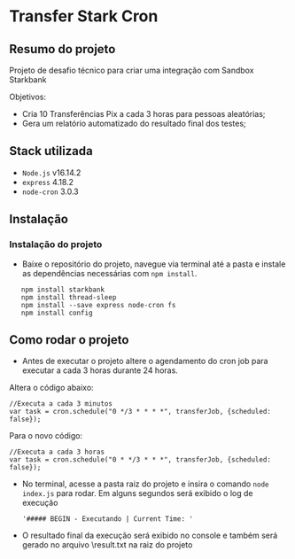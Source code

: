 # Transfer Stark Cron

## Resumo do projeto

Projeto de desafio técnico para criar uma integração com  Sandbox Starkbank

Objetivos:
* Cria 10 Transferências Pix a cada 3 horas para pessoas aleatórias;
* Gera um relatório automatizado do resultado final dos testes;

## Stack utilizada

* `Node.js` v16.14.2
* `express` 4.18.2
* `node-cron` 3.0.3


## Instalação


### Instalação do projeto
* Baixe o repositório do projeto, navegue via terminal até a pasta e instale as dependências necessárias com `npm install`.

 ```
    npm install starkbank
    npm install thread-sleep
    npm install --save express node-cron fs
    npm install config
 ```
 

## Como rodar o projeto

* Antes de executar o projeto altere o agendamento do cron job para executar a cada 3 horas durante 24 horas.

Altera o código abaixo:
```
//Executa a cada 3 minutos
var task = cron.schedule("0 */3 * * * *", transferJob, {scheduled: false});
```

Para o novo código:
```
//Executa a cada 3 horas
var task = cron.schedule("0 * */3 * * *", transferJob, {scheduled: false});
```

* No terminal, acesse a pasta raiz do projeto e insira o comando `node index.js` para rodar. Em alguns segundos será exibido o log de execução
  ```
  '##### BEGIN - Executando | Current Time: '

  ```

 * O resultado final da execução será exibido no console e também será gerado no arquivo \result.txt na raiz do projeto




